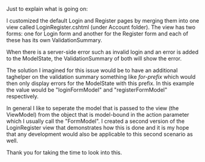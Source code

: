 Just to explain what is going on:

I customized the default Login and Register pages by merging them into one view called LoginRegister.cshtml (under Account folder).
The view has two forms: one for Login form and another for the Register form and each of these has its own ValidationSummary.

When there is a server-side error such as invalid login and an error is added to the ModelState, the ValidationSummary of both will show the error.

The solution I imagined for this issue would be to have an additional taghelper on the validation summary something like *for-prefix* which would then only display errors for the ModelState with this prefix. In this example the value would be "loginFormModel" and "registerFormModel" respectively.

In general I like to seperate the model that is passed to the view (the ViewModel) from the object that is model-bound in the action parameter which I usually call the "FormModel".
I created a second version of the LoginRegister view that demonstrates how this is done and it is my hope that any development would also be applicable to this second scenario as well.

Thank you for taking the time to look into this.